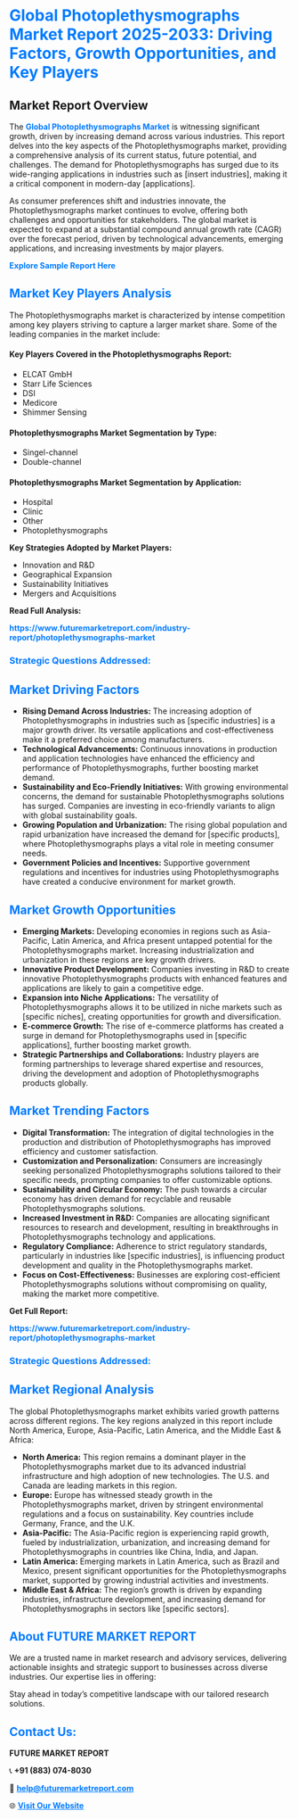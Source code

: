 <h1 style="color: #007BFF;">Global Photoplethysmographs Market Report 2025-2033: Driving Factors, Growth Opportunities, and Key Players</h1>

<section id="overview">
<h2>Market Report Overview</h2>
<p>The <a href="https://www.futuremarketreport.com/industry-report/photoplethysmographs-market" style="color: #007BFF; text-decoration: none;"><strong>Global Photoplethysmographs Market</strong></a> is witnessing significant growth, driven by increasing demand across various industries. This report delves into the key aspects of the Photoplethysmographs market, providing a comprehensive analysis of its current status, future potential, and challenges. The demand for Photoplethysmographs has surged due to its wide-ranging applications in industries such as [insert industries], making it a critical component in modern-day [applications].</p>
<p>As consumer preferences shift and industries innovate, the Photoplethysmographs market continues to evolve, offering both challenges and opportunities for stakeholders. The global market is expected to expand at a substantial compound annual growth rate (CAGR) over the forecast period, driven by technological advancements, emerging applications, and increasing investments by major players.</p>
</section>

<section id="overview">
<p><a href="https://www.futuremarketreport.com/request-sample/reportId=127546" style="color: #007BFF; text-decoration: none;"><strong>Explore Sample Report Here</strong></a></p>
</section>

<section id="key-players">
<h2 style="color: #007BFF;">Market Key Players Analysis</h2>
<p>The Photoplethysmographs market is characterized by intense competition among key players striving to capture a larger market share. Some of the leading companies in the market include:</p>
<h4>Key Players Covered in the Photoplethysmographs Report:</h4>
<ul><li>ELCAT GmbH</li><li>Starr Life Sciences</li><li>DSI</li><li>Medicore</li><li>Shimmer Sensing</li></ul>
<h4>Photoplethysmographs Market Segmentation by Type:</h4>
<ul><li>Singel-channel</li><li>Double-channel</li></ul>

<h4>Photoplethysmographs Market Segmentation by Application:</h4>
<ul><li>Hospital</li><li>Clinic</li><li>Other</li><li>Photoplethysmographs</li></ul>
<p><strong>Key Strategies Adopted by Market Players:</strong></p>
<ul>
<li>Innovation and R&D</li>
<li>Geographical Expansion</li>
<li>Sustainability Initiatives</li>
<li>Mergers and Acquisitions</li>
</ul>
</section>

<section>
<p><strong>Read Full Analysis: </strong></p><a href="https://www.futuremarketreport.com/industry-report/photoplethysmographs-market" style="color: #007BFF; text-decoration: none;"><strong>https://www.futuremarketreport.com/industry-report/photoplethysmographs-market</strong></a>
<h3 style="color: #007BFF;">Strategic Questions Addressed:</h3>
</section>

<section id="driving-factors">
<h2 style="color: #007BFF;">Market Driving Factors</h2>
<ul>
<li><strong>Rising Demand Across Industries:</strong> The increasing adoption of Photoplethysmographs in industries such as [specific industries] is a major growth driver. Its versatile applications and cost-effectiveness make it a preferred choice among manufacturers.</li>
<li><strong>Technological Advancements:</strong> Continuous innovations in production and application technologies have enhanced the efficiency and performance of Photoplethysmographs, further boosting market demand.</li>
<li><strong>Sustainability and Eco-Friendly Initiatives:</strong> With growing environmental concerns, the demand for sustainable Photoplethysmographs solutions has surged. Companies are investing in eco-friendly variants to align with global sustainability goals.</li>
<li><strong>Growing Population and Urbanization:</strong> The rising global population and rapid urbanization have increased the demand for [specific products], where Photoplethysmographs plays a vital role in meeting consumer needs.</li>
<li><strong>Government Policies and Incentives:</strong> Supportive government regulations and incentives for industries using Photoplethysmographs have created a conducive environment for market growth.</li>
</ul>
</section>

<section id="growth-opportunities">
<h2 style="color: #007BFF;">Market Growth Opportunities</h2>
<ul>
<li><strong>Emerging Markets:</strong> Developing economies in regions such as Asia-Pacific, Latin America, and Africa present untapped potential for the Photoplethysmographs market. Increasing industrialization and urbanization in these regions are key growth drivers.</li>
<li><strong>Innovative Product Development:</strong> Companies investing in R&D to create innovative Photoplethysmographs products with enhanced features and applications are likely to gain a competitive edge.</li>
<li><strong>Expansion into Niche Applications:</strong> The versatility of Photoplethysmographs allows it to be utilized in niche markets such as [specific niches], creating opportunities for growth and diversification.</li>
<li><strong>E-commerce Growth:</strong> The rise of e-commerce platforms has created a surge in demand for Photoplethysmographs used in [specific applications], further boosting market growth.</li>
<li><strong>Strategic Partnerships and Collaborations:</strong> Industry players are forming partnerships to leverage shared expertise and resources, driving the development and adoption of Photoplethysmographs products globally.</li>
</ul>
</section>

<section id="trending-factors">
<h2 style="color: #007BFF;">Market Trending Factors</h2>
<ul>
<li><strong>Digital Transformation:</strong> The integration of digital technologies in the production and distribution of Photoplethysmographs has improved efficiency and customer satisfaction.</li>
<li><strong>Customization and Personalization:</strong> Consumers are increasingly seeking personalized Photoplethysmographs solutions tailored to their specific needs, prompting companies to offer customizable options.</li>
<li><strong>Sustainability and Circular Economy:</strong> The push towards a circular economy has driven demand for recyclable and reusable Photoplethysmographs solutions.</li>
<li><strong>Increased Investment in R&D:</strong> Companies are allocating significant resources to research and development, resulting in breakthroughs in Photoplethysmographs technology and applications.</li>
<li><strong>Regulatory Compliance:</strong> Adherence to strict regulatory standards, particularly in industries like [specific industries], is influencing product development and quality in the Photoplethysmographs market.</li>
<li><strong>Focus on Cost-Effectiveness:</strong> Businesses are exploring cost-efficient Photoplethysmographs solutions without compromising on quality, making the market more competitive.</li>
</ul>
</section>

<section>
<p><strong>Get Full Report: </strong></p><a href="https://www.futuremarketreport.com/industry-report/photoplethysmographs-market" style="color: #007BFF; text-decoration: none;"><strong>https://www.futuremarketreport.com/industry-report/photoplethysmographs-market</strong></a>
<h3 style="color: #007BFF;">Strategic Questions Addressed:</h3>
</section>


<section id="regional-analysis">
<h2 style="color: #007BFF;">Market Regional Analysis</h2>
<p>The global Photoplethysmographs market exhibits varied growth patterns across different regions. The key regions analyzed in this report include North America, Europe, Asia-Pacific, Latin America, and the Middle East & Africa:</p>
<ul>
<li><strong>North America:</strong> This region remains a dominant player in the Photoplethysmographs market due to its advanced industrial infrastructure and high adoption of new technologies. The U.S. and Canada are leading markets in this region.</li>
<li><strong>Europe:</strong> Europe has witnessed steady growth in the Photoplethysmographs market, driven by stringent environmental regulations and a focus on sustainability. Key countries include Germany, France, and the U.K.</li>
<li><strong>Asia-Pacific:</strong> The Asia-Pacific region is experiencing rapid growth, fueled by industrialization, urbanization, and increasing demand for Photoplethysmographs in countries like China, India, and Japan.</li>
<li><strong>Latin America:</strong> Emerging markets in Latin America, such as Brazil and Mexico, present significant opportunities for the Photoplethysmographs market, supported by growing industrial activities and investments.</li>
<li><strong>Middle East & Africa:</strong> The region’s growth is driven by expanding industries, infrastructure development, and increasing demand for Photoplethysmographs in sectors like [specific sectors].</li>
</ul>
</section>

<footer>
<h2 style="color: #007BFF;">About FUTURE MARKET REPORT</h2>
<p>We are a trusted name in market research and advisory services, delivering actionable insights and strategic support to businesses across diverse industries. Our expertise lies in offering:</p>

<p>Stay ahead in today’s competitive landscape with our tailored research solutions.</p>

<h2 style="color: #007BFF;">Contact Us:</h2>
<p><strong>FUTURE MARKET REPORT</strong></p>
<p>📞 <strong>+91 (883) 074-8030</strong></p>
<p>📧 <strong><a href="mailto:help@futuremarketreport.com" style="color: #007BFF;">help@futuremarketreport.com</a></strong></p>
<p>🌐 <strong><a href="https://www.futuremarketreport.com/" style="color: #007BFF;">Visit Our Website</a></strong></p>
</footer>